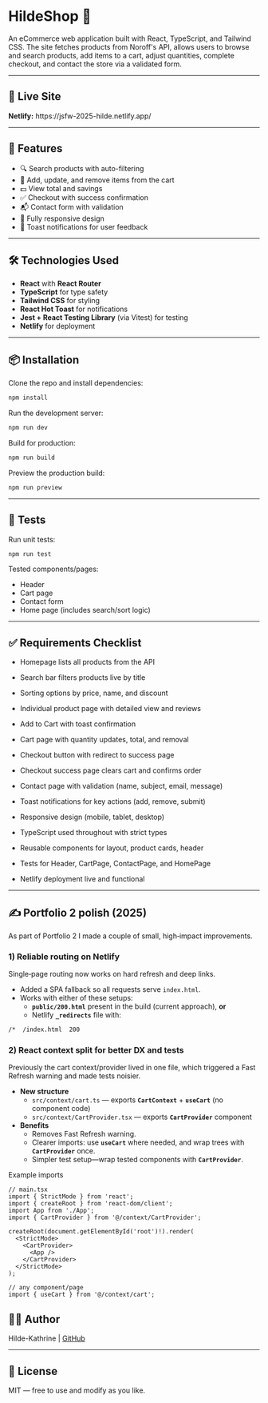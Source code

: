 # HildeShop 🛒

An eCommerce web application built with React, TypeScript, and Tailwind CSS. The site fetches products from Noroff's API, allows users to browse and search products, add items to a cart, adjust quantities, complete checkout, and contact the store via a validated form.

---

## 🚀 Live Site

**Netlify:** https\://jsfw-2025-hilde.netlify.app/

---

## 📂 Features

- 🔍 Search products with auto-filtering
- 🛒 Add, update, and remove items from the cart
- 💵 View total and savings
- ✅ Checkout with success confirmation
- 📬 Contact form with validation
- 📱 Fully responsive design
- 🔔 Toast notifications for user feedback

---

## 🛠️ Technologies Used

- **React** with **React Router**
- **TypeScript** for type safety
- **Tailwind CSS** for styling
- **React Hot Toast** for notifications
- **Jest + React Testing Library** (via Vitest) for testing
- **Netlify** for deployment

---

## 📦 Installation

Clone the repo and install dependencies:

```bash
npm install
```

Run the development server:

```bash
npm run dev
```

Build for production:

```bash
npm run build
```

Preview the production build:

```bash
npm run preview
```

---

## 🧪 Tests

Run unit tests:

```bash
npm run test
```

Tested components/pages:

- Header
- Cart page
- Contact form
- Home page (includes search/sort logic)

---

## ✅ Requirements Checklist

- Homepage lists all products from the API

- Search bar filters products live by title

- Sorting options by price, name, and discount

- Individual product page with detailed view and reviews

- Add to Cart with toast confirmation

- Cart page with quantity updates, total, and removal

- Checkout button with redirect to success page

- Checkout success page clears cart and confirms order

- Contact page with validation (name, subject, email, message)

- Toast notifications for key actions (add, remove, submit)

- Responsive design (mobile, tablet, desktop)

- TypeScript used throughout with strict types

- Reusable components for layout, product cards, header

- Tests for Header, CartPage, ContactPage, and HomePage

- Netlify deployment live and functional

---

## ✍️ Portfolio 2 polish (2025)

As part of Portfolio 2 I made a couple of small, high‑impact improvements.

### 1) Reliable routing on Netlify

Single‑page routing now works on hard refresh and deep links.

- Added a SPA fallback so all requests serve `index.html`.
- Works with either of these setups:
  - **`public/200.html`** present in the build (current approach), **or**
  - Netlify **`_redirects`** file with:

```txt
/*  /index.html  200
```

### 2) React context split for better DX and tests

Previously the cart context/provider lived in one file, which triggered a Fast Refresh
warning and made tests noisier.

- **New structure**
  - `src/context/cart.ts` — exports **`CartContext`** + **`useCart`** (no component code)
  - `src/context/CartProvider.tsx` — exports **`CartProvider`** component
- **Benefits**
  - Removes Fast Refresh warning.
  - Clearer imports: use **`useCart`** where needed, and wrap trees with **`CartProvider`** once.
  - Simpler test setup—wrap tested components with **`CartProvider`**.

<!-- markdownlint-disable MD033 -->

<summary>Example imports</summary>

```tsx
// main.tsx
import { StrictMode } from 'react';
import { createRoot } from 'react-dom/client';
import App from './App';
import { CartProvider } from '@/context/CartProvider';

createRoot(document.getElementById('root')!).render(
  <StrictMode>
    <CartProvider>
      <App />
    </CartProvider>
  </StrictMode>
);
```

```tsx
// any component/page
import { useCart } from '@/context/cart';
```

</details>

## 👩‍💻 Author

Hilde-Kathrine | [GitHub](https://github.com/Entav78)

---

## 📄 License

MIT — free to use and modify as you like.
